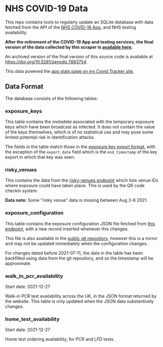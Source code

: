 # NHS COVID-19 Data

This repo contains tools to regularly update an SQLite database with data fetched from the API
of the [NHS COVID-19 App](https://covid19.nhs.uk/), and NHS testing availability.

**After the retirement of the COVID-19 App and testing services, the final version of the data
collected by this scraper is [available here](https://doi.org/10.5281/zenodo.7879427).**

An archived version of the final version of this source code is available at
https://doi.org/10.5281/zenodo.7883754.

This data powered the [app stats page on my Covid Tracker site](https://russss.github.io/covidtracker/app.html).

## Data Format

The database consists of the following tables:

### exposure_keys

This table contains the _metadata_ associated with the temporary exposure keys which have been
broadcast as infected. It does not contain the value of the keys themselves, which is of no
statistical use and may pose some limited potential risk in identification attacks.

The fields in the table match those in the [exposure key export format](https://developers.google.com/android/exposure-notifications/exposure-key-file-format), with the exception of the `export_date` field which is
the `end_timestamp` of the key export in which that key was seen.

### risky_venues

This contains the data from the [risky-venues endpoint](https://distribution-te-prod.prod.svc-test-trace.nhs.uk/distribution/risky-venues) which lists venue IDs where exposure could have taken place. This is used by the QR code checkin system.

**Data note:** Some "risky venue" data is missing between Aug 3-6 2021. 

### exposure_configuration

This table contains the exposure configuration JSON file fetched from [this endpoint](https://distribution-te-prod.prod.svc-test-trace.nhs.uk/distribution/exposure-configuration), with a new record inserted whenever this changes.

This file is also available in the [public git repository](https://github.com/nihp-public/covid19-app-system-public/blob/master/src/static/exposure-configuration.json), however this is a mirror and may not be updated immediately when the configuration changes.

For changes dated before 2021-07-11, the data in the table has been backfilled using data from the git repository, and so the timestamp will be approximate.

### walk_in_pcr_availability

Start date: 2021-12-27

Walk-in PCR test availability across the UK, in the JSON format returned by the website. This table
is only updated when the JSON data substantively changes.

### home_test_availability

Start date: 2021-12-27

Home test ordering availability, for PCR and LFD tests.
